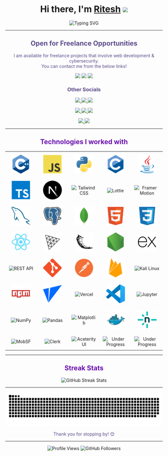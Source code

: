<h1 align="center">
  Hi there, I'm <a href="https://about-ritesh.netlify.app/" target="_blank">Ritesh</a> <img src="https://media.giphy.com/media/hvRJCLFzcasrR4ia7z/giphy.gif" width="30px">
</h1>

<p align="center">
  <img src="https://readme-typing-svg.herokuapp.com?font=Roboto+Mono&color=%2368A4FF&size=28&center=true&vCenter=true&width=550&lines=Developer+%7C+Cybersecurity+Analyst;Freelancer+for+Hire;Problem+Solver+and+Coder" alt="Typing SVG">
</p>

---

<h2 align="center" style="color: #5C4B8A;">      
Open for Freelance Opportunities    
</h2>
<p align="center" style="color: #5C4B8A;">
  I am available for freelance projects that involve web development & cybersecurity.<br/>         
  You can contact me from the below links!    
</p>
<p align="center">
  <a href="mailto:riteshjha2174@gmail.com"><img src="https://img.shields.io/badge/Gmail-D14836?style=for-the-badge&logo=gmail&logoColor=white" style="font-size: 1.2em;"></a>
  <a href="https://wa.me/918433517682"><img src="https://img.shields.io/badge/WhatsApp-%25C34D1D.svg?style=for-the-badge&logo=whatsapp&logoColor=white" style="font-size: 1.2em;"></a>
  <a href="https://discord.com/users/riteshjha912"><img src="https://img.shields.io/badge/Discord-7289DA?style=for-the-badge&logo=discord&logoColor=white" style="font-size: 1.2em;"></a>
</p>


<h3 align="center" style="color: #5C4B8A;">Other Socials</h3>
<p align="center">
  <a href="https://about-ritesh.netlify.app/">
    <img src="https://img.shields.io/badge/Personal%20Website-%23000000.svg?style=for-the-badge&logo=react&logoColor=%2300FFFF">
  </a>
  <a href="https://github.com/RiteshJha912">
    <img src="https://img.shields.io/badge/GitHub-%23000000.svg?style=for-the-badge&logo=github&logoColor=%23FFFFFF">
  </a>
  <a href="https://leetcode.com/u/RiteshJha912/">
    <img src="https://img.shields.io/badge/LeetCode-%23000000.svg?style=for-the-badge&logo=leetcode&logoColor=%23FFA116">
  </a>
  
</p>
<p align="center">
  <a href="https://www.hackerrank.com/profile/riteshjha2174">
    <img src="https://img.shields.io/badge/HackerRank-%23000000.svg?style=for-the-badge&logo=hackerrank&logoColor=%232EC866">
  </a>
  <a href="https://www.codechef.com/users/ritesh_jha_9">
    <img src="https://img.shields.io/badge/CodeChef-%23000000.svg?style=for-the-badge&logo=codechef&logoColor=%23FF5722">
  </a>
  <a href="https://www.naukri.com/code360/profile/HazardousRJ">
    <img src="https://img.shields.io/badge/CodingNinjas-%23000000.svg?style=for-the-badge&logo=codingninjas&logoColor=%23FF5722">
  </a>
</p>

<p align="center">
  <a href="https://unstop.com/u/ritesjha1626">
    <img src="https://img.shields.io/badge/Unstop-%23000000.svg?style=for-the-badge&logo=stackexchange&logoColor=%23F3A802">
  </a>
  <a href="https://devfolio.co/@Hazardous">
    <img src="https://img.shields.io/badge/Devfolio-%23000000.svg?style=for-the-badge&logo=devto&logoColor=%23FF5C8E">
  </a>
</p>

---


<h2 align="center" style="color: #6a0dad;">Technologies I worked with</h2>

<div align="center">
  <table style="border-collapse: collapse; width: 100%; max-width: 800px;">
    <tr>
      <td style="padding: 10px; text-align: center; width: 20%;">
        <img src="https://raw.githubusercontent.com/devicons/devicon/master/icons/cplusplus/cplusplus-original.svg" alt="C++" width="60"/>
      </td>
      <td style="padding: 10px; text-align: center; width: 20%;">
        <img src="https://raw.githubusercontent.com/devicons/devicon/master/icons/javascript/javascript-original.svg" alt="JavaScript" width="60"/>
      </td>
      <td style="padding: 10px; text-align: center; width: 20%;">
        <img src="https://raw.githubusercontent.com/devicons/devicon/master/icons/python/python-original.svg" alt="Python" width="60"/>
      </td>
      <td style="padding: 10px; text-align: center; width: 20%;">
        <img src="https://raw.githubusercontent.com/devicons/devicon/master/icons/c/c-original.svg" alt="C" width="60"/>
      </td>
      <td style="padding: 10px; text-align: center; width: 20%;">
        <img src="https://raw.githubusercontent.com/devicons/devicon/master/icons/java/java-original.svg" alt="Java" width="60"/>
      </td>
    </tr>
    <tr>
      <td style="padding: 10px; text-align: center; width: 20%;">
        <img src="https://raw.githubusercontent.com/devicons/devicon/master/icons/typescript/typescript-original.svg" alt="TypeScript" width="60"/>
      </td>
      <td style="padding: 10px; text-align: center; width: 20%;">
        <img src="https://raw.githubusercontent.com/devicons/devicon/master/icons/nextjs/nextjs-original.svg" alt="Next.js" width="60"/>
      </td>
      <td style="padding: 10px; text-align: center; width: 20%;">
        <img src="https://upload.wikimedia.org/wikipedia/commons/thumb/d/d5/Tailwind_CSS_Logo.svg/2560px-Tailwind_CSS_Logo.svg.png" alt="Tailwind CSS" width="60"/>
      </td>
      <td style="padding: 10px; text-align: center; width: 20%;">
        <img src="https://cdn.iconscout.com/icon/free/png-256/free-lottiefiles-logo-icon-download-in-svg-png-gif-file-formats--lottifiles-brand-iconscout-pack-logos-icons-4674917.png" alt="Lottie" width="60"/>
      </td>
      <td style="padding: 10px; text-align: center; width: 20%;">
        <img src="https://cdn.worldvectorlogo.com/logos/framer-motion.svg" alt="Framer Motion" width="60"/>
      </td>
    </tr>
    <tr>
      <td style="padding: 10px; text-align: center; width: 20%;">
        <img src="https://raw.githubusercontent.com/devicons/devicon/master/icons/mysql/mysql-original.svg" alt="MySQL" width="60"/>
      </td>
      <td style="padding: 10px; text-align: center; width: 20%;">
        <img src="https://raw.githubusercontent.com/devicons/devicon/master/icons/postgresql/postgresql-original.svg" alt="PostgreSQL" width="60"/>
      </td>
      <td style="padding: 10px; text-align: center; width: 20%;">
        <img src="https://raw.githubusercontent.com/devicons/devicon/master/icons/mongodb/mongodb-original.svg" alt="MongoDB" width="60"/>
      </td>
      <td style="padding: 10px; text-align: center; width: 20%;">
        <img src="https://raw.githubusercontent.com/devicons/devicon/master/icons/html5/html5-original.svg" alt="HTML" width="60"/>
      </td>
      <td style="padding: 10px; text-align: center; width: 20%;">
        <img src="https://raw.githubusercontent.com/devicons/devicon/master/icons/css3/css3-original.svg" alt="CSS" width="60"/>
      </td>
    </tr>
    <tr>
      <td style="padding: 10px; text-align: center; width: 20%;">
        <img src="https://raw.githubusercontent.com/devicons/devicon/master/icons/react/react-original.svg" alt="React" width="60"/>
      </td>
      <td style="padding: 10px; text-align: center; width: 20%;">
        <img src="https://raw.githubusercontent.com/devicons/devicon/master/icons/threejs/threejs-original.svg" alt="Three.js" width="60"/>
      </td>
      <td style="padding: 10px; text-align: center; width: 20%;">
        <img src="https://raw.githubusercontent.com/devicons/devicon/master/icons/flask/flask-original.svg" alt="Flask" width="60"/>
      </td>
      <td style="padding: 10px; text-align: center; width: 20%;">
        <img src="https://raw.githubusercontent.com/devicons/devicon/master/icons/nodejs/nodejs-original.svg" alt="Node.js" width="60"/>
      </td>
      <td style="padding: 10px; text-align: center; width: 20%;">
        <img src="https://raw.githubusercontent.com/devicons/devicon/master/icons/express/express-original.svg" alt="Express.js" width="60"/>
      </td>
    </tr>
    <tr>
      <td style="padding: 10px; text-align: center; width: 20%;">
        <img src="https://cdn-icons-png.flaticon.com/512/10169/10169724.png" alt="REST API" width="60"/>
      </td>
      <td style="padding: 10px; text-align: center; width: 20%;">
        <img src="https://raw.githubusercontent.com/devicons/devicon/master/icons/git/git-original.svg" alt="Git" width="60"/>
      </td>
      <td style="padding: 10px; text-align: center; width: 20%;">
        <img src="https://raw.githubusercontent.com/devicons/devicon/master/icons/postman/postman-original.svg" alt="Postman" width="60"/>
      </td>
      <td style="padding: 10px; text-align: center; width: 20%;">
        <img src="https://raw.githubusercontent.com/devicons/devicon/master/icons/firebase/firebase-plain.svg" alt="Firebase" width="60"/>
      </td>
      <td style="padding: 10px; text-align: center; width: 20%;">
        <img src="https://static-00.iconduck.com/assets.00/distributor-logo-kali-linux-icon-2048x2005-dki611fk.png" alt="Kali Linux" width="60"/>
      </td>
    </tr>
    <tr>
      <td style="padding: 10px; text-align: center; width: 20%;">
        <img src="https://raw.githubusercontent.com/devicons/devicon/master/icons/npm/npm-original-wordmark.svg" alt="npm" width="60"/>
      </td>
      <td style="padding: 10px; text-align: center; width: 20%;">
        <img src="https://raw.githubusercontent.com/devicons/devicon/master/icons/vite/vite-original.svg" alt="Vite" width="60"/>
      </td>
      <td style="padding: 10px; text-align: center; width: 20%;">
        <img src="https://smlvqzf0a1b66cku.public.blob.vercel-storage.com/images/Vercel%20Logo-IMoeV2W33gFclXzAfZxmAHqtjBuTzP.png" alt="Vercel" width="60"/>
      </td>
      <td style="padding: 10px; text-align: center; width: 20%;">
        <img src="https://raw.githubusercontent.com/devicons/devicon/master/icons/vscode/vscode-original.svg" alt="VSCode" width="60"/>
      </td>
      <td style="padding: 10px; text-align: center; width: 20%;">
        <img src="https://upload.wikimedia.org/wikipedia/commons/thumb/3/38/Jupyter_logo.svg/1767px-Jupyter_logo.svg.png" alt="Jupyter" width="60"/>
      </td>
    </tr>
    <tr>
      <td style="padding: 10px; text-align: center; width: 20%;">
        <img src="https://avatars.githubusercontent.com/u/288276?s=280&v=4" alt="NumPy" width="60"/>
      </td>
      <td style="padding: 10px; text-align: center; width: 20%;">
        <img src="https://numfocus.org/wp-content/uploads/2016/07/pandas-logo-300.png" alt="Pandas" width="60"/>
      </td>
      <td style="padding: 10px; text-align: center; width: 20%;">
        <img src="https://upload.wikimedia.org/wikipedia/commons/thumb/0/01/Created_with_Matplotlib-logo.svg/2048px-Created_with_Matplotlib-logo.svg.png" alt="Matplotlib" width="60"/>
      </td>
      <td style="padding: 10px; text-align: center; width: 20%;">
        <img src="https://raw.githubusercontent.com/devicons/devicon/master/icons/docker/docker-original.svg" alt="Docker" width="60"/>
      </td>
      <td style="padding: 10px; text-align: center; width: 20%;">
        <img src="https://raw.githubusercontent.com/devicons/devicon/master/icons/netlify/netlify-original.svg" alt="Netlify" width="60"/>
      </td>
    </tr>
    <tr>
      <td style="padding: 10px; text-align: center; width: 20%;">
        <img src="https://git.lab.sspcloud.fr/uploads/-/system/project/avatar/1748/logo.png" alt="MobSF" width="60"/>
      </td>
      <td style="padding: 10px; text-align: center; width: 20%;">
        <img src="https://ph-files.imgix.net/297bc3d4-bd2e-4eaa-8fb6-a289cf61ea91.png?auto=format" alt="Clerk" width="60"/>
      </td>
      <td style="padding: 10px; text-align: center; width: 20%;">
        <img src="https://ui.aceternity.com/logo-dark.png" alt="Aceterity UI" width="60"/>
      </td>
      <td style="padding: 10px; text-align: center; width: 20%;">
        <img src="https://cdn-icons-png.flaticon.com/512/5038/5038308.png" alt="Under Progress" width="60"/>
      </td>
      <td style="padding: 10px; text-align: center; width: 20%;">
        <img src="https://cdn-icons-png.flaticon.com/512/5038/5038308.png" alt="Under Progress" width="60"/>
      </td>
    </tr>
  </table>
</div>




---
<h2 align="center" style="color: #6a0dad;">Streak Stats </h2>
<p align="center">
  <img src="https://github-readme-streak-stats.herokuapp.com/?user=RiteshJha912&theme=radical" alt="GitHub Streak Stats" width="410">
</p>

---

<p align="center">
  <img src="https://github.com/Platane/snk/raw/output/github-contribution-grid-snake.svg" alt="Snake Game" width="500">
</p>

<p align="center" style="color: #5C4B8A;">
  Thank you for stopping by! 😊    
</p>

---


<p align="center">
  <img src="https://komarev.com/ghpvc/?username=RiteshJha912&label=Profile%20Views&color=36BCF7&style=for-the-badge" alt="Profile Views">
  <img src="https://img.shields.io/github/followers/RiteshJha912?color=36BCF7&label=Followers&style=for-the-badge" alt="GitHub Followers">
</p>
